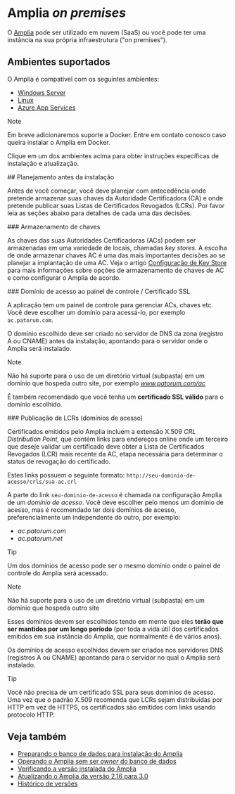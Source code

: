 ﻿# Amplia *on premises*

O [Amplia](../index.md) pode ser utilizado em nuvem (SaaS) ou você pode ter uma instância na sua própria infraestrutura ("on premises").

## Ambientes suportados

O Amplia é compatível com os seguintes ambientes:

* [Windows Server](windows/index.md)
* [Linux](linux/index.md)
* [Azure App Services](azure/index.md)

> [!NOTE]
> Em breve adicionaremos suporte a Docker. Entre em contato conosco caso queira instalar o Amplia em Docker.

Clique em um dos ambientes acima para obter instruções específicas de instalação e atualização.

<a name="planning" />
## Planejamento antes da instalação

Antes de você começar, você deve planejar com antecedência onde pretende armazenar suas chaves da Autoridade Certificadora (CA) e onde pretende publicar suas Listas de Certificados Revogados (LCRs).
Por favor leia as seções abaixo para detalhes de cada uma das decisões.

<a name="key-storage" />
### Armazenamento de chaves

As chaves das suas Autoridades Certificadoras (ACs) podem ser armazenadas em uma variedade de locais, chamadas *key stores*. A escolha de onde armazenar chaves AC é uma das mais importantes
decisões ao se planejar a implantação de uma AC. Veja o artigo [Configuração de Key Store](key-stores/index.md) para mais informações sobre opções de armazenamento de chaves de AC e como configurar
o Amplia de acordo.

<a name="dashboard-domain" />
### Domínio de acesso ao painel de controle / Certificado SSL

A aplicação tem um painel de controle para gerenciar ACs, chaves etc. Você deve escolher um domínio para acessá-lo, por exemplo `ac.patorum.com`.

O domínio escolhido deve ser criado no servidor de DNS da zona (registro A ou CNAME) antes da instalação, apontando para o servidor onde o Amplia será instalado.

> [!NOTE]
> Não há suporte para o uso de um diretório virtual (subpasta) em um domínio que hospeda outro site, por exemplo *www.patorum.com/ac*

É também recomendado que você tenha um **certificado SSL válido** para o domínio escolhido.

<a name="access-domains" />
### Publicação de LCRs (domínios de acesso)

Certificados emitidos pelo Amplia incluem a extensão X.509 *CRL Distribution Point*, que contém links para endereços online onde um terceiro que deseje validar um certificado deve obter a Lista de Certificados Revogados (LCR) mais recente da AC,
etapa necessária para determinar o status de revogação do certificado.

Estes links possuem o seguinte formato: `http://seu-dominio-de-acesso/crls/sua-ac.crl`

A parte do link `seu-dominio-de-acesso` é chamada na configuração Amplia de um *domínio de acesso*. Você deve escolher pelo menos um domínio de acesso, mas é recomendado ter dois domínios de acesso,
preferencialmente um independente do outro, por exemplo:

* *ac.patorum.com*
* *ac.patorum.net*

> [!TIP]
> Um dos domínios de acesso pode ser o mesmo domínio onde o painel de controle do Amplia será acessado.

> [!NOTE]
> Não há suporte para o uso de um diretório virtual (subpasta) em um domínio que hospeda outro site

Esses domínios devem ser escolhidos tendo em mente que eles **terão que ser mantidos por um longo período** (por toda a vida útil dos certificados emitidos em sua instância do Amplia, que normalmente é de vários anos).

Os domínios de acesso escolhidos devem ser criados nos servidores DNS (registros A ou CNAME) apontando para o servidor no qual o Amplia será instalado.

> [!TIP]
> Você não precisa de um certificado SSL para seus domínios de acesso. Uma vez que o padrão X.509 recomenda que LCRs sejam distribuídas por HTTP em vez de HTTPS, os certificados
> são emitidos com links usando protocolo HTTP.

## Veja também

* [Preparando o banco de dados para instalação do Amplia](prepare-database.md)
* [Operando o Amplia sem ser *owner* do banco de dados](unprivileged-db-user.md)
* [Verificando a versão instalada do Amplia](check-version.md)
* [Atualizando o Amplia da versão 2.16 para 3.0](update-30.md)
* [Histórico de versões](../changelog.md)
